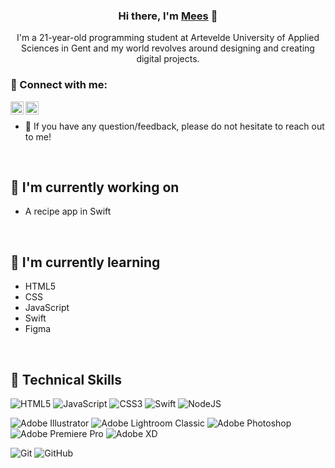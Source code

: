 <h3 align="center">
Hi there, I'm <a href="https://www.meesakveld.be/" target="_blank" rel="noreferrer">Mees</a> 👋
</h3>

<p align="center">
I'm a 21-year-old programming student at Artevelde University of Applied Sciences in Gent and my world revolves around designing and creating digital projects. 
</p> 

### 🤝 Connect with me:
<a href="https://www.linkedin.com/in/meesakveld/"><img align="left" src="https://raw.githubusercontent.com/yushi1007/yushi1007/main/images/linkedin.svg" alt="Mees Akveld | LinkedIn" width="21px"/></a>
<a href="https://instagram.com/meesakveld"><img align="left" src="https://raw.githubusercontent.com/yushi1007/yushi1007/main/images/instagram.svg" alt="Mees Akveld | Instagram" width="21px"/></a>
<br>
- 💬 If you have any question/feedback, please do not hesitate to reach out to me!

<br>

## 🔭 I'm currently working on
- A recipe app in Swift

<br>

## 🌱 I'm currently learning
- HTML5
- CSS
- JavaScript
- Swift
- Figma

<br>

## 💼 Technical Skills
![HTML5](https://img.shields.io/badge/html5-%23E34F26.svg?style=flat&logo=html5&logoColor=white)
![JavaScript](https://img.shields.io/badge/javascript-%23323330.svg?style=flat&logo=javascript&logoColor=%23F7DF1E)
![CSS3](https://img.shields.io/badge/css3-%231572B6.svg?style=flat&logo=css3&logoColor=white)
![Swift](https://img.shields.io/badge/swift-F54A2A?style=flat&logo=swift&logoColor=white)
![NodeJS](https://img.shields.io/badge/node.js-6DA55F?style=flat&logo=node.js&logoColor=white)

![Adobe Illustrator](https://img.shields.io/badge/adobe%20illustrator-%23FF9A00.svg?style=flat&logo=adobe%20illustrator&logoColor=white)
![Adobe Lightroom Classic](https://img.shields.io/badge/Adobe%20Lightroom%20Classic-31A8FF.svg?style=flat&logo=Adobe%20Lightroom%20Classic&logoColor=white)
![Adobe Photoshop](https://img.shields.io/badge/adobe%20photoshop-%2331A8FF.svg?style=flat&logo=adobe%20photoshop&logoColor=white)
![Adobe Premiere Pro](https://img.shields.io/badge/Adobe%20Premiere%20Pro-9999FF.svg?style=flat&logo=Adobe%20Premiere%20Pro&logoColor=white)
![Adobe XD](https://img.shields.io/badge/Adobe%20XD-470137?style=flat&logo=Adobe%20XD&logoColor=#FF61F6)

![Git](https://img.shields.io/badge/git-%23F05033.svg?style=flat&logo=git&logoColor=white)
![GitHub](https://img.shields.io/badge/github-%23121011.svg?style=flat&logo=github&logoColor=white)
